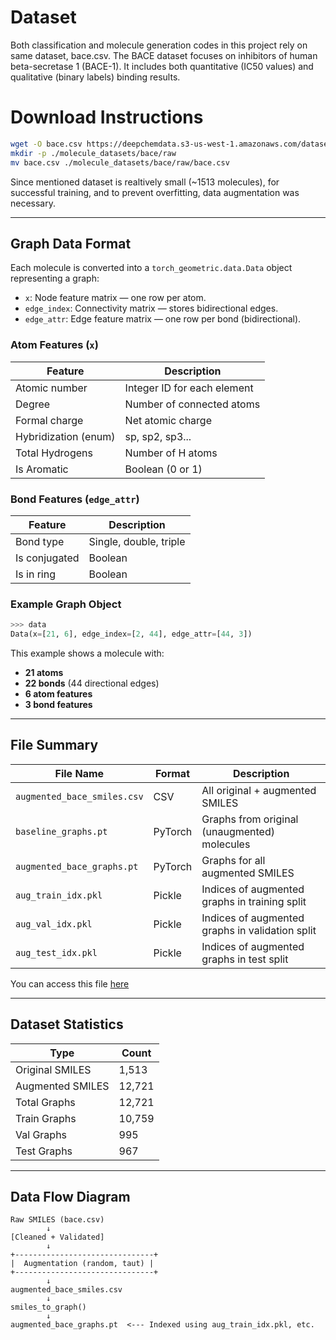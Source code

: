 # Dataset

Both classification and molecule generation codes in this project rely on same dataset, bace.csv. The BACE dataset focuses on inhibitors of human beta-secretase 1 (BACE-1). It includes both quantitative (IC50 values) and qualitative (binary labels) binding results.

# Download Instructions

```bash
wget -O bace.csv https://deepchemdata.s3-us-west-1.amazonaws.com/datasets/bace.csv
mkdir -p ./molecule_datasets/bace/raw
mv bace.csv ./molecule_datasets/bace/raw/bace.csv
```

Since mentioned dataset is realtively small (~1513 molecules), for successful training, and to prevent overfitting, data augmentation was necessary. 

---

## Graph Data Format

Each molecule is converted into a `torch_geometric.data.Data` object representing a graph:

- `x`: Node feature matrix — one row per atom.
- `edge_index`: Connectivity matrix — stores bidirectional edges.
- `edge_attr`: Edge feature matrix — one row per bond (bidirectional).

### Atom Features (`x`)
| Feature               | Description                        |
|-----------------------|------------------------------------|
| Atomic number         | Integer ID for each element        |
| Degree                | Number of connected atoms          |
| Formal charge         | Net atomic charge                  |
| Hybridization (enum)  | sp, sp2, sp3...                    |
| Total Hydrogens       | Number of H atoms                  |
| Is Aromatic           | Boolean (0 or 1)                   |

### Bond Features (`edge_attr`)
| Feature               | Description                        |
|-----------------------|------------------------------------|
| Bond type             | Single, double, triple             |
| Is conjugated         | Boolean                            |
| Is in ring            | Boolean                            |


### Example Graph Object

```python
>>> data
Data(x=[21, 6], edge_index=[2, 44], edge_attr=[44, 3])
```

This example shows a molecule with:

* **21 atoms**
* **22 bonds** (44 directional edges)
* **6 atom features**
* **3 bond features**

---

## File Summary

| File Name                   | Format  | Description                                     |
| --------------------------- | ------- | ----------------------------------------------- |
| `augmented_bace_smiles.csv` | CSV     | All original + augmented SMILES                 |
| `baseline_graphs.pt`        | PyTorch | Graphs from original (unaugmented) molecules    |
| `augmented_bace_graphs.pt`  | PyTorch | Graphs for all augmented SMILES                 |
| `aug_train_idx.pkl`         | Pickle  | Indices of augmented graphs in training split   |
| `aug_val_idx.pkl`           | Pickle  | Indices of augmented graphs in validation split |
| `aug_test_idx.pkl`          | Pickle  | Indices of augmented graphs in test split       |

You can access this file [here](https://drive.google.com/drive/folders/1e8gsnhkNpFcfQnZoSztilspu0xJBnH0L?usp=sharing)

---

## Dataset Statistics

| Type             | Count  |
| ---------------- | ------ |
| Original SMILES  | 1,513  |
| Augmented SMILES | 12,721 |
| Total Graphs     | 12,721 |
| Train Graphs     | 10,759 |
| Val Graphs       | 995    |
| Test Graphs      | 967    |

---

## Data Flow Diagram

```text
Raw SMILES (bace.csv)
        ↓
[Cleaned + Validated]
        ↓
+-------------------------------+
|  Augmentation (random, taut) |
+-------------------------------+
        ↓
augmented_bace_smiles.csv
        ↓
smiles_to_graph()
        ↓
augmented_bace_graphs.pt  <--- Indexed using aug_train_idx.pkl, etc.
```
